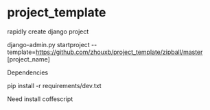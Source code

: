 project_template
================

rapidly create django project

django-admin.py startproject --template=https://github.com/zhouxb/project_template/zipball/master [project_name]

Dependencies

pip install -r requirements/dev.txt

Need install coffescript


